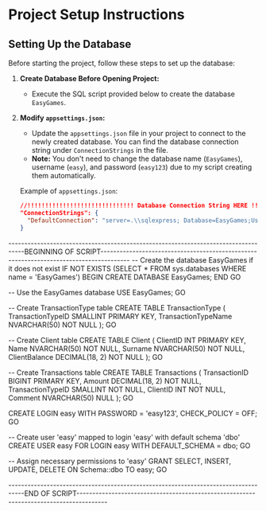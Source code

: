 # Project Setup Instructions

## Setting Up the Database

Before starting the project, follow these steps to set up the database:

1. **Create Database Before Opening Project:**
   - Execute the SQL script provided below to create the database `EasyGames`.

2. **Modify `appsettings.json`:**
   - Update the `appsettings.json` file in your project to connect to the newly created database. You can find the database connection string under `ConnectionStrings` in the file.
   - **Note:** You don't need to change the database name (`EasyGames`), username (`easy`), and password (`easy123`) due to my script creating them automatically.

   Example of `appsettings.json`:
   ```json
   //!!!!!!!!!!!!!!!!!!!!!!!!!!!!!! Database Connection String HERE !!!!!!!!!!!!!!!!!!!!!!!!!!!!!
   "ConnectionStrings": {
     "DefaultConnection": "server=.\\sqlexpress; Database=EasyGames;User=easy;Password=easy123;"
   }


-----------------------------------------------------------------------------------BEGINNING OF SCRIPT---------------------------------------------------------------------------------------
-- Create the database EasyGames if it does not exist
IF NOT EXISTS (SELECT * FROM sys.databases WHERE name = 'EasyGames')
BEGIN
    CREATE DATABASE EasyGames;
END
GO

-- Use the EasyGames database
USE EasyGames;
GO

-- Create TransactionType table
CREATE TABLE TransactionType (
    TransactionTypeID SMALLINT PRIMARY KEY,
    TransactionTypeName NVARCHAR(50) NOT NULL
);
GO

-- Create Client table
CREATE TABLE Client (
    ClientID INT PRIMARY KEY,
    Name NVARCHAR(50) NOT NULL,
    Surname NVARCHAR(50) NOT NULL,
    ClientBalance DECIMAL(18, 2) NOT NULL
);
GO

-- Create Transactions table
CREATE TABLE Transactions (
    TransactionID BIGINT PRIMARY KEY,
    Amount DECIMAL(18, 2) NOT NULL,
    TransactionTypeID SMALLINT NOT NULL,
    ClientID INT NOT NULL,
    Comment NVARCHAR(50) NULL
);
GO

CREATE LOGIN easy WITH PASSWORD = 'easy123', CHECK_POLICY = OFF;
GO

-- Create user 'easy' mapped to login 'easy' with default schema 'dbo'
CREATE USER easy FOR LOGIN easy WITH DEFAULT_SCHEMA = dbo;
GO

-- Assign necessary permissions to 'easy'
GRANT SELECT, INSERT, UPDATE, DELETE ON Schema::dbo TO easy;
GO

-----------------------------------------------------------------------------------END OF SCRIPT---------------------------------------------------------------------------------------

